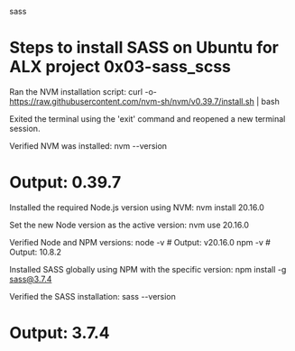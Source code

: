 sass
 # Steps to install SASS on Ubuntu for ALX project 0x03-sass_scss

 Ran the NVM installation script:
   curl -o- https://raw.githubusercontent.com/nvm-sh/nvm/v0.39.7/install.sh | bash

 Exited the terminal using the 'exit' command and reopened a new terminal session.

 Verified NVM was installed:
   nvm --version
   # Output: 0.39.7

Installed the required Node.js version using NVM:
   nvm install 20.16.0

Set the new Node version as the active version:
   nvm use 20.16.0

 Verified Node and NPM versions:
   node -v # Output: v20.16.0
   npm -v  # Output: 10.8.2

 Installed SASS globally using NPM with the specific version:
   npm install -g sass@3.7.4

 Verified the SASS installation:
   sass --version
   # Output: 3.7.4
   

